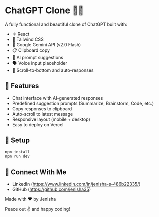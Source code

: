 # ChatGPT Clone 🧠💬

A fully functional and beautiful clone of ChatGPT built with:

- ⚛️ React
- 🎨 Tailwind CSS
- 🤖 Google Gemini API (v2.0 Flash)
- 📋 Clipboard copy
- 🧠 AI prompt suggestions
- 🗣 Voice input placeholder
- 🔄 Scroll-to-bottom and auto-responses

## 🚀 Features
- Chat interface with AI-generated responses
- Predefined suggestion prompts (Summarize, Brainstorm, Code, etc.)
- Copy responses to clipboard
- Auto-scroll to latest message
- Responsive layout (mobile + desktop)
- Easy to deploy on Vercel

## 🔧 Setup

```bash
npm install
npm run dev
```


## 📩 Connect With Me
- LinkedIn (https://www.linkedin.com/in/jenisha-s-486b22335/)
- GitHub (https://github.com/jenisha35)


Made with ❤️ by Jenisha


Peace out ✌️ and happy coding!



